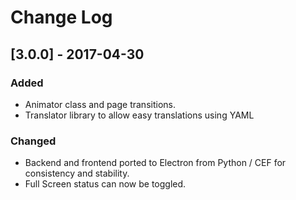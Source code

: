 # Change Log

## [3.0.0] - 2017-04-30
### Added
- Animator class and page transitions.
- Translator library to allow easy translations using YAML

### Changed
- Backend and frontend ported to Electron from Python / CEF for consistency and stability.
- Full Screen status can now be toggled.